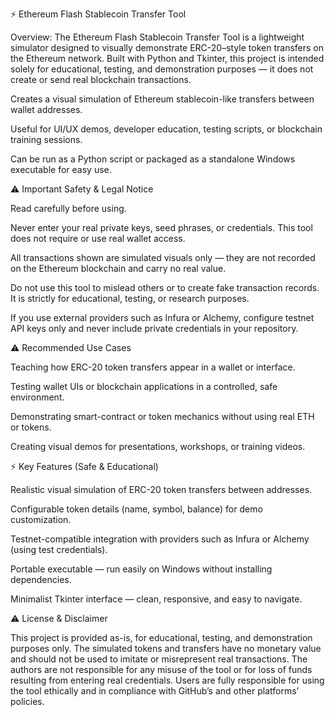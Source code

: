 ⚡ Ethereum Flash Stablecoin Transfer Tool

Overview:
The Ethereum Flash Stablecoin Transfer Tool is a lightweight simulator designed to visually demonstrate ERC-20–style token transfers on the Ethereum network.
Built with Python and Tkinter, this project is intended solely for educational, testing, and demonstration purposes — it does not create or send real blockchain transactions.

Creates a visual simulation of Ethereum stablecoin-like transfers between wallet addresses.

Useful for UI/UX demos, developer education, testing scripts, or blockchain training sessions.

Can be run as a Python script or packaged as a standalone Windows executable for easy use.

⚠️ Important Safety & Legal Notice

Read carefully before using.

Never enter your real private keys, seed phrases, or credentials.
This tool does not require or use real wallet access.

All transactions shown are simulated visuals only — they are not recorded on the Ethereum blockchain and carry no real value.

Do not use this tool to mislead others or to create fake transaction records.
It is strictly for educational, testing, or research purposes.

If you use external providers such as Infura or Alchemy, configure testnet API keys only and never include private credentials in your repository.

⚠️ Recommended Use Cases

Teaching how ERC-20 token transfers appear in a wallet or interface.

Testing wallet UIs or blockchain applications in a controlled, safe environment.

Demonstrating smart-contract or token mechanics without using real ETH or tokens.

Creating visual demos for presentations, workshops, or training videos.

⚡ Key Features (Safe & Educational)

Realistic visual simulation of ERC-20 token transfers between addresses.

Configurable token details (name, symbol, balance) for demo customization.

Testnet-compatible integration with providers such as Infura or Alchemy (using test credentials).

Portable executable — run easily on Windows without installing dependencies.

Minimalist Tkinter interface — clean, responsive, and easy to navigate.

⚠️ License & Disclaimer

This project is provided as-is, for educational, testing, and demonstration purposes only.
The simulated tokens and transfers have no monetary value and should not be used to imitate or misrepresent real transactions.
The authors are not responsible for any misuse of the tool or for loss of funds resulting from entering real credentials.
Users are fully responsible for using the tool ethically and in compliance with GitHub’s and other platforms’ policies.
